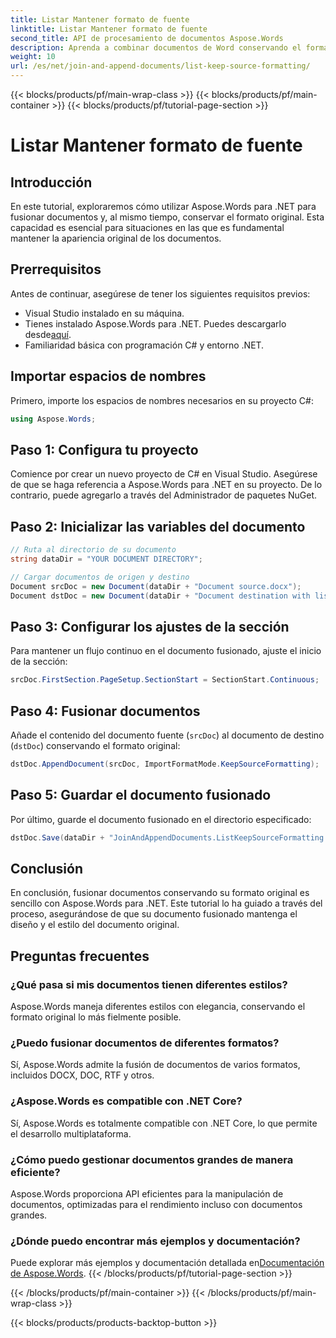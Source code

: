 ```yaml
---
title: Listar Mantener formato de fuente
linktitle: Listar Mantener formato de fuente
second_title: API de procesamiento de documentos Aspose.Words
description: Aprenda a combinar documentos de Word conservando el formato con Aspose.Words para .NET. Este tutorial ofrece instrucciones paso a paso para combinar documentos sin problemas.
weight: 10
url: /es/net/join-and-append-documents/list-keep-source-formatting/
---
```


{{< blocks/products/pf/main-wrap-class >}}
{{< blocks/products/pf/main-container >}}
{{< blocks/products/pf/tutorial-page-section >}}

# Listar Mantener formato de fuente

## Introducción

En este tutorial, exploraremos cómo utilizar Aspose.Words para .NET para fusionar documentos y, al mismo tiempo, conservar el formato original. Esta capacidad es esencial para situaciones en las que es fundamental mantener la apariencia original de los documentos.

## Prerrequisitos

Antes de continuar, asegúrese de tener los siguientes requisitos previos:

- Visual Studio instalado en su máquina.
-  Tienes instalado Aspose.Words para .NET. Puedes descargarlo desde[aquí](https://releases.aspose.com/words/net/).
- Familiaridad básica con programación C# y entorno .NET.

## Importar espacios de nombres

Primero, importe los espacios de nombres necesarios en su proyecto C#:

```csharp
using Aspose.Words;
```

## Paso 1: Configura tu proyecto

Comience por crear un nuevo proyecto de C# en Visual Studio. Asegúrese de que se haga referencia a Aspose.Words para .NET en su proyecto. De lo contrario, puede agregarlo a través del Administrador de paquetes NuGet.

## Paso 2: Inicializar las variables del documento

```csharp
// Ruta al directorio de su documento
string dataDir = "YOUR DOCUMENT DIRECTORY";

// Cargar documentos de origen y destino
Document srcDoc = new Document(dataDir + "Document source.docx");
Document dstDoc = new Document(dataDir + "Document destination with list.docx");
```

## Paso 3: Configurar los ajustes de la sección

Para mantener un flujo continuo en el documento fusionado, ajuste el inicio de la sección:

```csharp
srcDoc.FirstSection.PageSetup.SectionStart = SectionStart.Continuous;
```

## Paso 4: Fusionar documentos

Añade el contenido del documento fuente (`srcDoc`) al documento de destino (`dstDoc`) conservando el formato original:

```csharp
dstDoc.AppendDocument(srcDoc, ImportFormatMode.KeepSourceFormatting);
```

## Paso 5: Guardar el documento fusionado

Por último, guarde el documento fusionado en el directorio especificado:

```csharp
dstDoc.Save(dataDir + "JoinAndAppendDocuments.ListKeepSourceFormatting.docx");
```

## Conclusión

En conclusión, fusionar documentos conservando su formato original es sencillo con Aspose.Words para .NET. Este tutorial lo ha guiado a través del proceso, asegurándose de que su documento fusionado mantenga el diseño y el estilo del documento original.

## Preguntas frecuentes

### ¿Qué pasa si mis documentos tienen diferentes estilos?
Aspose.Words maneja diferentes estilos con elegancia, conservando el formato original lo más fielmente posible.

### ¿Puedo fusionar documentos de diferentes formatos?
Sí, Aspose.Words admite la fusión de documentos de varios formatos, incluidos DOCX, DOC, RTF y otros.

### ¿Aspose.Words es compatible con .NET Core?
Sí, Aspose.Words es totalmente compatible con .NET Core, lo que permite el desarrollo multiplataforma.

### ¿Cómo puedo gestionar documentos grandes de manera eficiente?
Aspose.Words proporciona API eficientes para la manipulación de documentos, optimizadas para el rendimiento incluso con documentos grandes.

### ¿Dónde puedo encontrar más ejemplos y documentación?
 Puede explorar más ejemplos y documentación detallada en[Documentación de Aspose.Words](https://reference.aspose.com/words/net/).
{{< /blocks/products/pf/tutorial-page-section >}}

{{< /blocks/products/pf/main-container >}}
{{< /blocks/products/pf/main-wrap-class >}}

{{< blocks/products/products-backtop-button >}}

